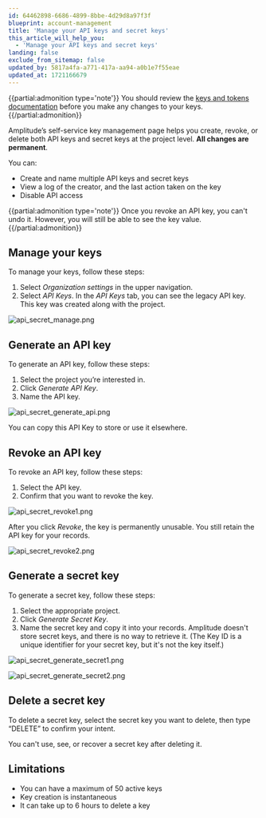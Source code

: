 ```yaml
---
id: 64462898-6686-4899-8bbe-4d29d8a97f3f
blueprint: account-management
title: 'Manage your API keys and secret keys'
this_article_will_help_you:
  - 'Manage your API keys and secret keys'
landing: false
exclude_from_sitemap: false
updated_by: 5817a4fa-a771-417a-aa94-a0b1e7f55eae
updated_at: 1721166679
---
```

{{partial:admonition type='note'}}
You should review the [keys and tokens documentation](https://amplitude.com/docs/apis/keys-and-tokens) before you make any changes to your keys.
{{/partial:admonition}}

Amplitude’s self-service key management page helps you create, revoke, or delete both API keys and secret keys at the project level. **All changes are permanent**.

You can: 
* Create and name multiple API keys and secret keys
* View a log of the creator, and the last action taken on the key
* Disable API access

{{partial:admonition type='note'}}
Once you revoke an API key, you can't undo it. However, you will still be able to see the key value.  {{/partial:admonition}}

## Manage your keys

To manage your keys, follow these steps:

1. Select *Organization settings* in the upper navigation.
2. Select *API Keys*. In the *API Keys* tab, you can see the legacy API key. This key was created along with the project.

![api_secret_manage.png](/docs/output/img/account-management/api_secret_manage.png)

## Generate an API key 

To generate an API key, follow these steps:

1. Select the project you’re interested in. 
2. Click *Generate API Key*.
3. Name the API key.

![api_secret_generate_api.png](/docs/output/img/account-management/api_secret_generate_api.png)

You can copy this API Key to store or use it elsewhere.

## Revoke an API key 

To revoke an API key, follow these steps:

1. Select the API key. 
2. Confirm that you want to revoke the key.

![api_secret_revoke1.png](/docs/output/img/account-management/api_secret_revoke1.png)

After you click *Revoke*, the key is permanently unusable. You still retain the API key for your records.

![ api_secret_revoke2.png](/docs/output/img/account-management/api_secret_revoke2.png)

## Generate a secret key 

To generate a secret key, follow these steps:

1. Select the appropriate project. 
2. Click *Generate Secret Key*.
3. Name the secret key and copy it into your records. Amplitude doesn't store secret keys, and there is no way to retrieve it. (The Key ID is a unique identifier for your secret key, but it's not the key itself.)

![api_secret_generate_secret1.png](/docs/output/img/account-management/api_secret_generate_secret1.png)

![api_secret_generate_secret2.png](/docs/output/img/account-management/api_secret_generate_secret2.png)

## Delete a secret key 

To delete a secret key, select the secret key you want to delete, then type “DELETE” to confirm your intent.

You can't use, see, or recover a secret key after deleting it.

## Limitations

* You can have a maximum of 50 active keys 
* Key creation is instantaneous 
* It can take up to 6 hours to delete a key